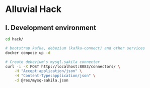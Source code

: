Alluvial Hack
=============

## I. Development environment
```bash
cd hack/

# bootstrap kafka, debezium (kafka-connect) and other services 
docker compose up -d

# Create debezium's mysql.sakila connector
curl -i -X POST http://localhost:8083/connectors/ \
    -H "Accept:application/json" \
    -H "Content-Type:application/json" \
    -d @res/mysq-sakila.json
```

